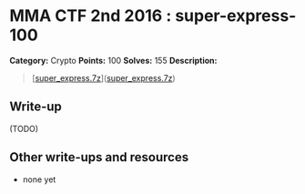 # MMA CTF 2nd 2016 : super-express-100

**Category:** Crypto
**Points:** 100
**Solves:** 155
**Description:**

> [[super_express.7z](./super_express.7z)]([super_express.7z](./super_express.7z))


## Write-up

(TODO)

## Other write-ups and resources

* none yet
